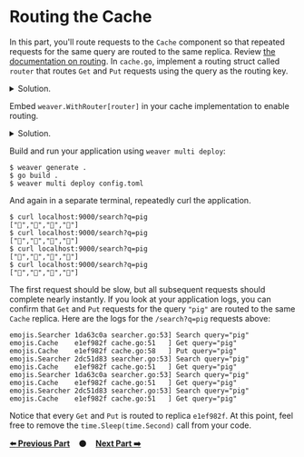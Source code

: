 # Routing the Cache

In this part, you'll route requests to the `Cache` component so that repeated
requests for the same query are routed to the same replica. Review [the
documentation on routing][routing]. In `cache.go`, implement a routing struct
called `router` that routes `Get` and `Put` requests using the query as the
routing key.

<details>
<summary>Solution.</summary>

https://github.com/ServiceWeaver/workshops/blob/62322cde0019ad7c3c02804590f342291aebccf2/08/cache.go#L63-L74
</details>

Embed `weaver.WithRouter[router]` in your cache implementation to enable
routing.

<details>
<summary>Solution.</summary>

https://github.com/ServiceWeaver/workshops/blob/62322cde0019ad7c3c02804590f342291aebccf2/08/cache.go#L34-L41
</details>

Build and run your application using `weaver multi deploy`:

```
$ weaver generate .
$ go build .
$ weaver multi deploy config.toml
```

And again in a separate terminal, repeatedly curl the application.

```
$ curl localhost:9000/search?q=pig
["🐖","🐗","🐷","🐽"]
$ curl localhost:9000/search?q=pig
["🐖","🐗","🐷","🐽"]
$ curl localhost:9000/search?q=pig
["🐖","🐗","🐷","🐽"]
$ curl localhost:9000/search?q=pig
["🐖","🐗","🐷","🐽"]
```

The first request should be slow, but all subsequent requests should complete
nearly instantly. If you look at your application logs, you can confirm that
`Get` and `Put` requests for the query `"pig"` are routed to the same `Cache`
replica. Here are the logs for the `/search?q=pig` requests above:

```
emojis.Searcher 1da63c0a searcher.go:53] Search query="pig"
emojis.Cache    e1ef982f cache.go:51   ] Get query="pig"
emojis.Cache    e1ef982f cache.go:58   ] Put query="pig"
emojis.Searcher 2dc51d83 searcher.go:53] Search query="pig"
emojis.Cache    e1ef982f cache.go:51   ] Get query="pig"
emojis.Searcher 1da63c0a searcher.go:53] Search query="pig"
emojis.Cache    e1ef982f cache.go:51   ] Get query="pig"
emojis.Searcher 2dc51d83 searcher.go:53] Search query="pig"
emojis.Cache    e1ef982f cache.go:51   ] Get query="pig"
```

Notice that every `Get` and `Put` is routed to replica `e1ef982f`. At this
point, feel free to remove the `time.Sleep(time.Second)` call from your code.

[**:arrow_left: Previous Part**](../07)
&nbsp;&nbsp;&nbsp;:black_circle:&nbsp;&nbsp;&nbsp;
[**Next Part :arrow_right:**](../09)

[routing]: https://serviceweaver.dev/docs.html#routing
